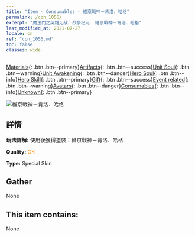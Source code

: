 ```yaml
---
title: "Item - Consumables - 維京戰神－肯洛．哈格"
permalink: /con_1056/
excerpt: "魔法门之英雄无敌：战争纪元  維京戰神－肯洛．哈格"
last_modified_at: 2021-07-27
locale: cn
ref: "con_1056.md"
toc: false
classes: wide
---
```

 [Materials](/ItemsCN/){: .btn .btn--primary}[Artifacts](/ItemsCN/Artifacts/){: .btn .btn--success}[Unit Soul](/ItemsCN/UnitSoul/){: .btn .btn--warning}[Unit Awakening](/ItemsCN/UnitAwakening/){: .btn .btn--danger}[Hero Soul](/ItemsCN/HeroSoul/){: .btn .btn--info}[Hero Skill](/ItemsCN/HeroSkill/){: .btn .btn--primary}[Gift](/ItemsCN/Gift/){: .btn .btn--success}[Event related](/ItemsCN/Events/){: .btn .btn--warning}[Avatars](/ItemsCN/Avatars/){: .btn .btn--danger}[Consumables](/ItemsCN/Consumables/){: .btn .btn--info}[Unknown](/ItemsCN/Unknown/){: .btn .btn--primary}

 ![維京戰神－肯洛．哈格](/images/h/h_CragHack3.jpg)

## 詳情
 **玩法詳解:** 使用後獲得塗裝：維京戰神－肯洛．哈格

 **Quality:** <span style="color: #FF8C00">OK</span>

 **Type:** Special Skin

## Gather

  None

## This item contains:

  None

